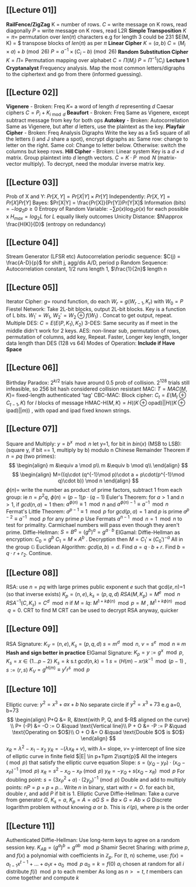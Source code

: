 ## [[Lecture 01]]
**RailFence/ZigZag**
K = number of rows. $C$ = write message on K rows, read diagonally
$P$ = write message on K rows, read L2R
**Simple Transposition**
$K=\pi=$ permutation over $len(\pi)$ characters e.g for length 3 could be 231
$E(M, K) = $ transpose blocks of $len(\pi)$ as per $\pi$
**Linear Cipher**
$K = (a, b)$
$C = (M_i\times a) + b \pmod{26}$
$P = a^{-1}\times (C_{i}-b)\pmod{26}$
**Random Substitution Cipher**
$K = \Pi =$ Permutation mapping over alphabet
$C =  \Pi(M_i)$
$P = \Pi^{-1}(C_i)$
**Lecture 1 Cryptanalyst**
Frequency analysis. Map the most common letters/digraphs to the ciphertext and go from there (informed guessing).  
## [[Lecture 02]]

**Vigenere** - Broken: Freq
$K =$ a word of length $d$ representing $d$ Caesar ciphers
$C = P_{i} + K_{i\bmod{d}}$ 
**Beaufort** - Broken: Freq
Same as Vigenere, except subtract message from key for both ops
**Autokey** - Broken: Autocorrellation
Same as Vigenere, but after $d$ letters, use the plaintext as the key.
**Playfair Cipher** - Broken: Freq Analysis Digraphs
Write the key as a 5x5 square of all the letters (i and J share a spot), encrypt digraphs as: Same row: change to letter on the right. Same col: Change to letter below. Otherwise: switch the columns but keep rows.
**Hill Cipher** - Broken: Linear system
Key is a $d\times d$ matrix. Group plaintext into $d$ length vectors. $C=K\cdot P \mod N$ (matrix-vector multiply). To decrypt, need the modular inverse matrix key.
## [[Lecture 03]]
Prob of X and Y: $Pr[X, Y] = Pr[X|Y] \times Pr[Y]$
Independently: $Pr[X,Y]=Pr[X]Pr[Y]$
Bayes: $Pr[X|Y] = \frac{Pr[X]}{Pr[Y]}Pr[Y|X]$
Information (bits) = $-log_{2}p \ge 0$
Entropy of Random Variable: $-\sum{p(x)\log_{2}p(x)}$ for each possible x
$H_{max} = log_{2}L$ for $L$ equally likely outcomes
Unicity Distance: $N\approx \frac{H(K)}{D}$ (entropy on redundancy)
## [[Lecture 04]]
Stream Generator (LFSR etc)
Autocorrelation periodic sequence: $C(j) = \frac{A-D}{p}$  for shift j, agg/dis A/D, period p
Random Sequence: Autocorrelation constant, 1/2 runs length 1, $\frac{1}{2n}$ length n
## [[Lecture 05]]
Iterator Cipher: $g =$ round function, do each $W_{r} = g(W_{r-1}, K_{r})$ with $W_{0}= P$
Fiestel Network: Take 2L-bit blocks, output 2L-bit blocks. Key is a function of L bits. $W_{1}' = W_{1}$, $W_{2}'=W_{2} \oplus f(W_{1})$ . Concat to get output, repeat.
Multiple DES: $C = E(E(P, K_{1}), K_{2})$
3-DES: Same security as if meet in the middle didn't work for 2 keys. 
AES: non-linear sub, permutation of rows, permutation of columns, add key, Repeat. Faster, Longer key length, longer data length than DES (128 vs 64)
Modes of Operation: **Include if Have Space**
## [[Lecture 06]]
Birthday Paradox: $2^{k/2}$ trials have around 0.5 prob of collision. $2^{128}$ trials still infeasible, so 256 bit hash considered collision resistant
MAC: $T = MAC(M, K) =$ fixed-length authenticated 'tag'
CBC-MAC: Block cipher: $C_{t}=E(M_{t}\oplus C_{t-1}, K)$ for $l$ blocks of message 
$\text{HMAC-H}(M, K) = H((K\oplus \text{opad}) || H((K\oplus \text{ipad})||m))$ , with opad and ipad fixed known strings.
## [[Lecture 07]]
Square and Multiply: $y=b^{x}\mod n$ 
let y=1, for bit in $bin(x)$ (MSB to LSB):  (square y, if bit == 1, multiply by b) modulo n
Chinese Remainder Theorem if $n=pq$ (two primes):
$$
\begin{align}
m &\equiv a \mod p\\
m &\equiv b \mod q\\
\end{align}
$$
$$
\begin{align}
M=((q\cdot (q^{-1}\mod p)\cdot a + p\cdot(p^{-1}\mod q)\cdot b)) \mod n
\end{align}
$$
$\phi(n)=$ write the number as product of prime factors, subtract 1 from each group: ie $n=p^{2}q$, $\phi(n)=(p-1)p\cdot(q-1)$
Euler's Theorem: for $a>1$ and $n > 1$, if $gcd(n, a)=1$ then: $a^{\phi(n)}\equiv 1 \mod n$ and $a^{\phi(n)-1}\equiv a^{-1}\mod n$
Fermat's Little Theorem: $a^{p-1}\equiv 1 \mod p$ for $gcd(p, a)=1$ and $p$ is prime
$a^{p-2}\equiv a^{-1}\mod p$ for any prime $p$
Use Fermats $a^{n-1}\mod n = 1 \mod n$  to test for primality. Carmichael numbers will pass even though they aren't prime.
Diffie-Hellman: $S = B^{a}=(g^{b})^{a}=g^{a\cdot b}$
ElGamal: Diffie-Hellman as encryption: $C_{0}=g^{b}$ $C_{1}=M\times A^{b}$ . Decryption then $M=C_{1}'\times(C_{0}')^{-a}$ All in the group $\mathbb{G}$
Euclidean Algorithm: $gcd(a, b)=d$. Find $a=q\cdot b + r$. Find $b=q\cdot r + r_{2}$. Continue.
## [[Lecture 08]]
RSA: use $n=pq$ with large primes
public exponent $e$ such that gcd$(e, n)$=1 (so that inverse exists)
$K_{p}=(n, e), k_{s}=(p, q, d)$
$RSA(M, K_{p}) = M^{e}\mod n$  $RSA^{-1}(C, K_{s})=C^{d}\mod n$
if $M = lq$: $M^{1+k\phi(n)}\mod p = M$ , $M^{1+k\phi(n)}\mod q = 0$. CRT to find M
CRT can be used to decrypt RSA anyway, quicker
## [[Lecture 09]]
RSA Signature: $K_{V}=(n, e), K_{s}=(p,q,d)$ 
$s = m^{d}\mod n$, $v = s^{e}\mod n \equiv m$
**Hash and sign better in practice**
ElGamal Signature:  $K_{p}= y := g^{x}\mod p$, $K_{s}= x \in \{1\ldots p-2\}$
$K_{s}= k \text{ s.t } gcd(n, k) = 1$
$s = (H(m)-xr)k^{-1}\mod(p-1)$ , $s := (r, s)$ 
$K_{V}= g^{H(m)}\equiv y^{r}r^{s}\mod p$ 
## [[Lecture 10]]
Elliptic curve: $y^{2}=x^{3}+ax +b$
No separate circle if $y^{2}=x^{3}+73$ e.g a=0, b=73
$$
\begin{align} 
P+Q &= R, &\text{with P, Q, and $-R$ aligned on the curve} \\
P+ (-P) &= -O := O &\quad \text{Vertical line}\\
P + O &= -P := P &\quad \text{Operating on $O$}\\
O + O  &= O &\quad \text{Double $O$ is $O$}
\end{align} 
$$
$x_{R}= \lambda^{2}-x_{1}-x_{2}$
$y_{R}=-(\lambda x_{R}+v)$, with $\lambda =$ slope, $v =$ y-intercept of line
size of elliptic curve in finite field $|E| \in p+1\pm 2\sqrt{p}$
All the integers ($\bmod p$) that satisfy the elliptic curve equation
Slope: $s = (y_{Q}-y_{P}) \cdot (x_{Q}-x_{P})^{-1}\pmod p$
$x_{R}= s^{2}-x_{Q}-x_{P}\pmod p$
$y_{R}= -y_{Q}+s(x_{Q}-x_{R}) \mod p$
For doubling point: $s = (3x_{P}^{2} + a) \cdot (2y_{p})^{-1}\pmod p$
Double and add to multiply points: $nP = p+p+p...$
Write $n$ in binary, start with $r=O$. for each bit, double $r$, and add $P$ if bit is 1.
Elliptic Curve Diffie-Hellman: Take a curve from generator $G$, $K_{s}=a$, $K_{p}=A=aG$
$S = Ba\times G = Ab \times G$
Discrete logarithm problem without knowing $a$ or $b$. This is $\mathcal{O}(p)$, where $p$ is the order
## [[Lecture 11]]
Authenticated Diffie-Hellman: Use long-term keys to agree on a random session key.
$K_{AB} = (g^{a})^{b} = g^{ab}\mod p$ 
Shamir Secret Sharing: with prime $p$, and $f(x)$ a polynomial with coefficients in $\mathbb{Z}_p$.
For (t, n) scheme, use: $f(x) = a_{t-1}x^{t-1}+\ldots+a_{1}x+a_{0}\mod p$
$a_{0}=k=f(0)$ $a_{i}$ chosen at random for all $i$ distribute $f(i)\mod p$ to each member
As long as $n >= t$, $t$ members can come together and compute $k$




